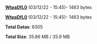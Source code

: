 [**WtpaDfL0**](/data/WtpaDfL0.txt) (03/12/22 - 15:45)- 1463 bytes

[**WtpaDfL0**](/data/WtpaDfL0.txt) (03/12/22 - 15:45)- 1463 bytes

**Total Datas**: 6305

**Total Size**: 35.86 MB / 35.9 MB